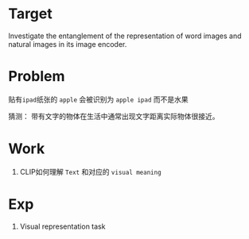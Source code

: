 # Target

Investigate the entanglement of the  representation of  word images and natural images in its image encoder.

# Problem

贴有`ipad`纸张的 `apple` 会被识别为 `apple ipad` 而不是水果

猜测： 带有文字的物体在生活中通常出现文字距离实际物体很接近。

# Work

1. CLIP如何理解 `Text` 和对应的 `visual meaning`



# Exp

1. Visual representation task











